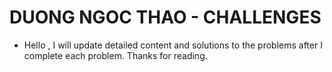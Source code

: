 # DUONG NGOC THAO - CHALLENGES #

- Hello , I will update detailed content and solutions to the problems after I complete each problem. Thanks for reading.


